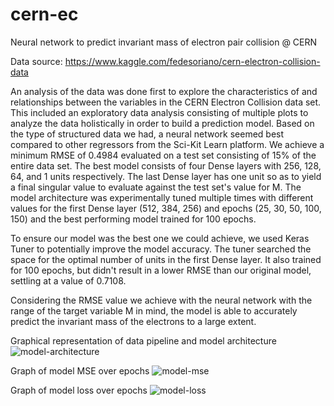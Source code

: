 # cern-ec
Neural network to predict invariant mass of electron pair collision @ CERN

Data source: https://www.kaggle.com/fedesoriano/cern-electron-collision-data

An analysis of the data was done first to explore the characteristics of and relationships between the
variables in the CERN Electron Collision data set. This included an exploratory data analysis consisting
of multiple plots to analyze the data holistically in order to build a prediction model. Based on the type
of structured data we had, a neural network seemed best compared to other regressors from the Sci-Kit Learn
platform. We achieve a minimum RMSE of 0.4984 evaluated on a test set consisting of 15% of the entire data
set. The best model consists of four Dense layers with 256, 128, 64, and 1 units respectively. The last Dense
layer has one unit so as to yield a final singular value to evaluate against the test set's value for M.
The model architecture was experimentally tuned multiple times with different values for the first Dense
layer (512, 384, 256) and epochs (25, 30, 50, 100, 150) and the best performing model trained for 100 epochs.

To ensure our model was the best one we could achieve, we used Keras Tuner to potentially improve the model
accuracy. The tuner searched the space for the optimal number of units in the first Dense layer. It also
trained for 100 epochs, but didn't result in a lower RMSE than our original model, settling at a value of
0.7108.

Considering the RMSE value we achieve with the neural network with the range of the target variable M in mind,
the model is able to accurately predict the invariant mass of the electrons to a large extent.

Graphical representation of data pipeline and model architecture
![model-architecture](https://user-images.githubusercontent.com/37934117/111112078-f085e600-8535-11eb-90e3-2947bb648e88.png)

Graph of model MSE over epochs
![model-mse](https://user-images.githubusercontent.com/37934117/111112122-01365c00-8536-11eb-9404-2ee281e700e8.png)

Graph of model loss over epochs
![model-loss](https://user-images.githubusercontent.com/37934117/111112144-085d6a00-8536-11eb-8a50-90d689a577bf.png)


